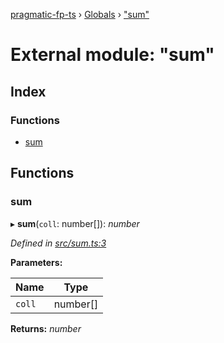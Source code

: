 [pragmatic-fp-ts](../README.md) › [Globals](../globals.md) › ["sum"](_sum_.md)

# External module: "sum"

## Index

### Functions

* [sum](_sum_.md#sum)

## Functions

###  sum

▸ **sum**(`coll`: number[]): *number*

*Defined in [src/sum.ts:3](https://github.com/hermann-p/pragmatic-fp-ts/blob/a1a02fb/src/sum.ts#L3)*

**Parameters:**

Name | Type |
------ | ------ |
`coll` | number[] |

**Returns:** *number*
